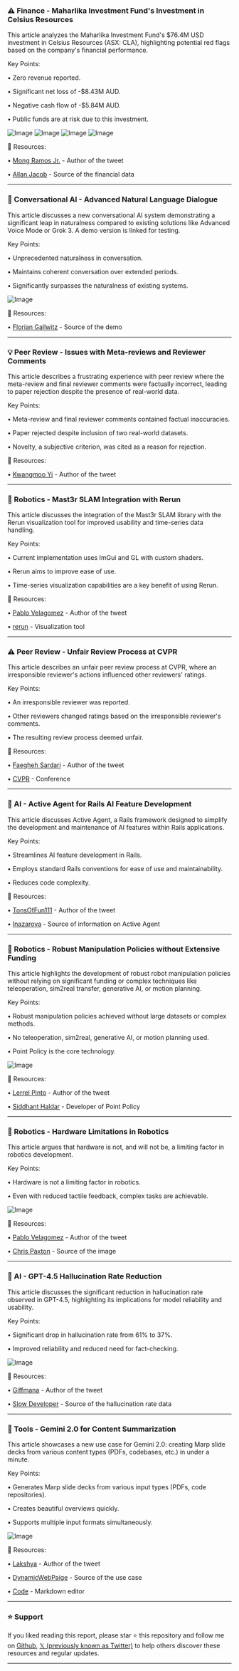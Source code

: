 ### ⚠️ Finance - Maharlika Investment Fund's Investment in Celsius Resources

This article analyzes the Maharlika Investment Fund's $76.4M USD investment in Celsius Resources (ASX: CLA), highlighting potential red flags based on the company's financial performance.

Key Points:

• Zero revenue reported.


• Significant net loss of -$8.43M AUD.


• Negative cash flow of -$5.84M AUD.


• Public funds are at risk due to this investment.


![Image](https://pbs.twimg.com/media/Gk6hFcIbQAM31RQ?format=jpg&name=small)
![Image](https://pbs.twimg.com/media/Gk6hFcnWwAAehlT?format=jpg&name=360x360)
![Image](https://pbs.twimg.com/media/Gk6hFcPakAAvAFk?format=jpg&name=small)
![Image](https://pbs.twimg.com/media/Gk6hFcHaUAALb2y?format=jpg&name=small)

🔗 Resources:

• [Mong Ramos Jr.](https://x.com/mongramosjr) - Author of the tweet


• [Allan Jacob](https://x.com/allanjacob_mt/status/1895629617039622263) - Source of the financial data


---

### 🤖 Conversational AI - Advanced Natural Language Dialogue

This article discusses a new conversational AI system demonstrating a significant leap in naturalness compared to existing solutions like Advanced Voice Mode or Grok 3.  A demo version is linked for testing.

Key Points:

•  Unprecedented naturalness in conversation.


•  Maintains coherent conversation over extended periods.


•  Significantly surpasses the naturalness of existing systems.


![Image](https://pbs.twimg.com/ext_tw_video_thumb/1895159052159582208/pu/img/GS0DO-uyDhXb5FBf.jpg)

🔗 Resources:

• [Florian Gallwitz](https://x.com/FlorianGallwitz/status/1895613601706332281) - Source of the demo


---

### 💡 Peer Review - Issues with Meta-reviews and Reviewer Comments

This article describes a frustrating experience with peer review where the meta-review and final reviewer comments were factually incorrect, leading to paper rejection despite the presence of real-world data.

Key Points:

• Meta-review and final reviewer comments contained factual inaccuracies.


• Paper rejected despite inclusion of two real-world datasets.


• Novelty, a subjective criterion, was cited as a reason for rejection.


🔗 Resources:

• [Kwangmoo Yi](https://x.com/kwangmoo_yi/status/1895572389704180159) - Author of the tweet


---

### 🤖 Robotics - Mast3r SLAM Integration with Rerun

This article discusses the integration of the Mast3r SLAM library with the Rerun visualization tool for improved usability and time-series data handling.

Key Points:

•  Current implementation uses ImGui and GL with custom shaders.


•  Rerun aims to improve ease of use.


•  Time-series visualization capabilities are a key benefit of using Rerun.


🔗 Resources:

• [Pablo Velagomez](https://x.com/pablovelagomez1/status/1895612257226154106) - Author of the tweet


• [rerun](https://x.com/rerundotio) - Visualization tool


---

### ⚠️ Peer Review - Unfair Review Process at CVPR

This article describes an unfair peer review process at CVPR, where an irresponsible reviewer's actions influenced other reviewers' ratings.

Key Points:

• An irresponsible reviewer was reported.


• Other reviewers changed ratings based on the irresponsible reviewer's comments.


• The resulting review process deemed unfair.


🔗 Resources:

• [Faegheh Sardari](https://x.com/FaeghehSardari/status/1895605492548005923) - Author of the tweet


• [CVPR](https://x.com/CVPR) - Conference


---

### 🚀 AI - Active Agent for Rails AI Feature Development

This article discusses Active Agent, a Rails framework designed to simplify the development and maintenance of AI features within Rails applications.

Key Points:

•  Streamlines AI feature development in Rails.


•  Employs standard Rails conventions for ease of use and maintainability.


•  Reduces code complexity.



🔗 Resources:

• [TonsOfFun111](https://x.com/TonsOfFun111/status/1895523509268594733) - Author of the tweet


• [Inazarova](https://x.com/inazarova/status/1895556093830709672) -  Source of information on Active Agent


---

### 🤖 Robotics - Robust Manipulation Policies without Extensive Funding

This article highlights the development of robust robot manipulation policies without relying on significant funding or complex techniques like teleoperation, sim2real transfer, generative AI, or motion planning.

Key Points:

•  Robust manipulation policies achieved without large datasets or complex methods.


•  No teleoperation, sim2real, generative AI, or motion planning used.


•  Point Policy is the core technology.


![Image](https://pbs.twimg.com/ext_tw_video_thumb/1895517285214769154/pu/img/Jr12i9YBLhv_KjLy.jpg)

🔗 Resources:

• [Lerrel Pinto](https://x.com/LerrelPinto/status/1895549112034214148) - Author of the tweet


• [Siddhant Haldar](https://x.com/haldar_siddhant) - Developer of Point Policy


---

### 🤖 Robotics - Hardware Limitations in Robotics

This article argues that hardware is not, and will not be, a limiting factor in robotics development.

Key Points:

• Hardware is not a limiting factor in robotics.


•  Even with reduced tactile feedback, complex tasks are achievable.



![Image](https://pbs.twimg.com/media/Gk4iq5MXUAAgLOp?format=jpg&name=small)

🔗 Resources:

• [Pablo Velagomez](https://x.com/pablovelagomez1) - Author of the tweet


• [Chris Paxton](https://x.com/chris_j_paxton/status/1895490633789558918) - Source of the image


---

### 🤖 AI - GPT-4.5 Hallucination Rate Reduction

This article discusses the significant reduction in hallucination rate observed in GPT-4.5, highlighting its implications for model reliability and usability.

Key Points:

• Significant drop in hallucination rate from 61% to 37%.


•  Improved reliability and reduced need for fact-checking.


![Image](https://pbs.twimg.com/media/Gk0yKOhaoAInbb2?format=jpg&name=small)

🔗 Resources:

• [Giffmana](https://x.com/giffmana) - Author of the tweet


• [Slow Developer](https://x.com/slow_developer/status/1895226173107642374) - Source of the hallucination rate data


---

### 🚀 Tools - Gemini 2.0 for Content Summarization

This article showcases a new use case for Gemini 2.0: creating Marp slide decks from various content types (PDFs, codebases, etc.) in under a minute.

Key Points:

• Generates Marp slide decks from various input types (PDFs, code repositories).


• Creates beautiful overviews quickly.


• Supports multiple input formats simultaneously.


![Image](https://pbs.twimg.com/ext_tw_video_thumb/1894969759156051968/pu/img/6uT3XFFq1pz_SUPT.jpg)

🔗 Resources:

• [Lakshya](https://x.com/laks316) - Author of the tweet


• [DynamicWebPaige](https://x.com/DynamicWebPaige/status/1894971040755007798) - Source of the use case


• [Code](https://x.com/code) - Markdown editor


---

### ⭐️ Support

If you liked reading this report, please star ⭐️ this repository and follow me on [Github](https://github.com/Drix10), [𝕏 (previously known as Twitter)](https://x.com/DRIX_10_) to help others discover these resources and regular updates.

---